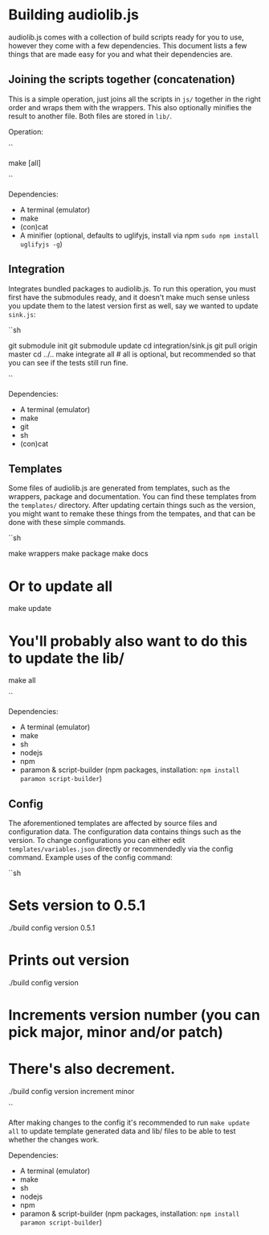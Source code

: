 # Building audiolib.js

audiolib.js comes with a collection of build scripts ready for you to use, however they come with a few dependencies. This document lists a few things that are made easy for you and what their dependencies are.

## Joining the scripts together (concatenation)

This is a simple operation, just joins all the scripts in ``js/`` together in the right order and wraps them with the wrappers. This also optionally minifies the result to another file. Both files are stored in ``lib/``.

Operation:

``

make [all]

``

Dependencies:
 * A terminal (emulator)
 * make
 * (con)cat
 * A minifier (optional, defaults to uglifyjs, install via npm `` sudo npm install uglifyjs -g ``)

## Integration

Integrates bundled packages to audiolib.js. To run this operation, you must first have the submodules ready, and it doesn't make much sense unless you update them to the latest version first as well, say we wanted to update `` sink.js ``:

``sh

git submodule init
git submodule update
cd integration/sink.js
git pull origin master
cd ../..
make integrate all # all is optional, but recommended so that you can see if the tests still run fine.

``

Dependencies:
 * A terminal (emulator)
 * make
 * git
 * sh
 * (con)cat

## Templates

Some files of audiolib.js are generated from templates, such as the wrappers, package and documentation. You can find these templates from the `` templates/ `` directory. After updating certain things such as the version, you might want to remake these things from the tempates, and that can be done with these simple commands.

``sh

make wrappers
make package
make docs
# Or to update all
make update
# You'll probably also want to do this to update the lib/
make all

`` 

Dependencies:
 * A terminal (emulator)
 * make
 * sh
 * nodejs
 * npm
 * paramon & script-builder (npm packages, installation: `` npm install paramon script-builder ``)

## Config

The aforementioned templates are affected by source files and configuration data. The configuration data contains things such as the version. To change configurations you can either edit ``templates/variables.json`` directly or recommendedly via the config command. Example uses of the config command:

``sh

# Sets version to 0.5.1
./build config version 0.5.1
# Prints out version
./build config version
# Increments version number (you can pick major, minor and/or patch)
# There's also decrement.
./build config version increment minor

``

After making changes to the config it's recommended to run `` make update all `` to update template generated data and lib/ files to be able to test whether the changes work.

Dependencies:
 * A terminal (emulator)
 * make
 * sh
 * nodejs
 * npm
 * paramon & script-builder (npm packages, installation: `` npm install paramon script-builder ``)
